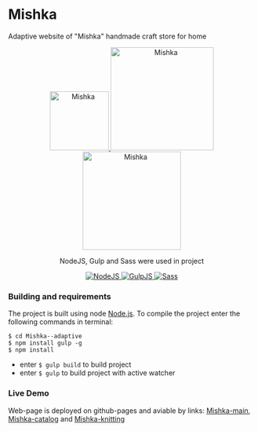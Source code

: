 # Mishka
Adaptive website of "Mishka" handmade craft store for home
<div align="center" >
  <a href="https://niyaz-dev.github.io/Mishka--adaptive/index.html">
    <img width="120" alt="Mishka" src="https://user-images.githubusercontent.com/60061013/95120269-f8a35380-0755-11eb-9d78-85071e8363ce.jpg">                                                              
  </a>
  <a href="https://niyaz-dev.github.io/Mishka--adaptive/catalog.html">
    <img width="210" alt="Mishka" src="https://user-images.githubusercontent.com/60061013/95120262-f6d99000-0755-11eb-9766-f42aa2f9afce.jpg">
  </a>
  <a href="https://niyaz-dev.github.io/Mishka--adaptive/knitting.html">
    <img width="200" alt="Mishka" src="https://user-images.githubusercontent.com/60061013/95120268-f80abd00-0755-11eb-869d-f741f83c8a44.jpg">
  </a>
  <p>NodeJS, Gulp and Sass were used in project</p>
  <a href="https://nodejs.org">
    <img src="https://user-images.githubusercontent.com/60061013/87249982-d6f24300-c46a-11ea-85c1-3fbdd762e738.png" alt="NodeJS" />
  </a>
  <a href="https://gulpjs.com/">
    <img src="https://user-images.githubusercontent.com/60061013/87249979-d5287f80-c46a-11ea-9b61-79e55a459a45.png" alt="GulpJS" />
  </a>
  <a href="http://sass-lang.com/">
    <img src="https://user-images.githubusercontent.com/60061013/87249983-d78ad980-c46a-11ea-858a-a963b9ad5360.png" alt="Sass" />
  </a>
 </div>

### Building and requirements
The project is built using node [Node.js](https://nodejs.org/). To compile the project enter the following commands in terminal:
```
$ cd Mishka--adaptive
$ npm install gulp -g
$ npm install
```
* enter `$ gulp build` to build project
* enter `$ gulp` to build project with active watcher


### Live Demo
Web-page is deployed on github-pages and aviable by links: [Mishka-main](https://niyaz-dev.github.io/Mishka--adaptive/index.html), [Mishka-catalog](https://niyaz-dev.github.io/Mishka--adaptive/catalog.html) and  [Mishka-knitting](https://niyaz-dev.github.io/Mishka--adaptive/knitting.html)

